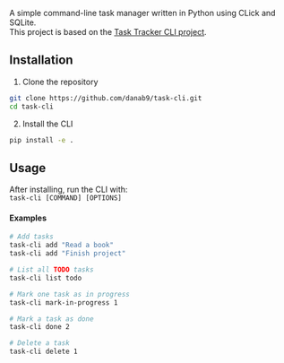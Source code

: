 
A simple command-line task manager written in Python using CLick and SQLite.<br />
This project is based on the [Task Tracker CLI project](https://roadmap.sh/projects/task-tracker).

## Installation
1. Clone the repository
```bash
git clone https://github.com/danab9/task-cli.git
cd task-cli
```
2. Install the CLI
```bash
pip install -e .
```

## Usage
After installing, run the CLI with:<br />
`task-cli [COMMAND] [OPTIONS]`

#### Examples
```bash
# Add tasks
task-cli add "Read a book"
task-cli add "Finish project"

# List all TODO tasks
task-cli list todo

# Mark one task as in progress
task-cli mark-in-progress 1

# Mark a task as done
task-cli done 2

# Delete a task
task-cli delete 1
```
